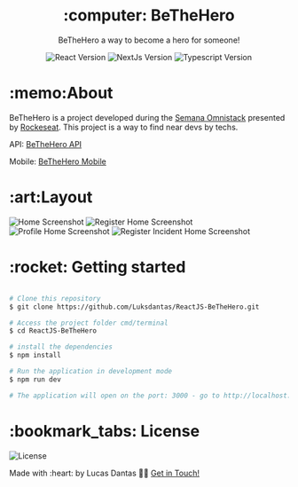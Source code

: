     
<h1 align="center">:computer: BeTheHero</h1>
<p align="center">BeTheHero a way to become a hero for someone!</p>

<p align="center">
 <img  src="https://img.shields.io/github/package-json/dependency-version/Luksdantas/ReactJS-BeTheHero/react" alt="React Version">
 <img  src="https://img.shields.io/github/package-json/dependency-version/Luksdantas/ReactJS-BeTheHero/next" alt="NextJs Version">
 <img  src="https://img.shields.io/github/package-json/dependency-version/Luksdantas/ReactJS-BeTheHero/dev/typescript" alt="Typescript Version">
</p>

<h1>:memo:About</h1>
<p>BeTheHero is a project developed during the <a href="https://rocketseat.com/">Semana Omnistack</a> presented by <a href="https://www.linkedin.com/school/rocketseat/">Rockeseat</a>. This project is a way to find near devs by techs.</p>
<p>API: <a href="https://github.com/Luksdantas/NodeJS-BeTheHero">BeTheHero API</a></p>
<p>Mobile: <a href="https://github.com/Luksdantas/ReactNative-BeTheHero">BeTheHero Mobile</a></p>

<h1>:art:Layout</h1>
<img  src="https://github.com/Luksdantas/ReactJS-BeTheHero/blob/main/screenshots/login.png" alt="Home Screenshot">
<img  src="https://github.com/Luksdantas/ReactJS-BeTheHero/blob/main/screenshots/register.png" alt="Register Home Screenshot">
<img  src="https://github.com/Luksdantas/ReactJS-BeTheHero/blob/main/screenshots/profile.png" alt="Profile Home Screenshot">
<img  src="https://github.com/Luksdantas/ReactJS-BeTheHero/blob/main/screenshots/registerIncident.png" alt="Register Incident Home Screenshot">


<h1>:rocket: Getting started</h1>

```bash

# Clone this repository
$ git clone https://github.com/Luksdantas/ReactJS-BeTheHero.git

# Access the project folder cmd/terminal
$ cd ReactJS-BeTheHero

# install the dependencies
$ npm install

# Run the application in development mode
$ npm run dev

# The application will open on the port: 3000 - go to http://localhost:3000

```

<h1>:bookmark_tabs: License</h1>
 <img  src="https://img.shields.io/github/license/Luksdantas/ReactJS-BeTheHero" alt="License">
 
 <p>Made with :heart: by Lucas Dantas 👋🏽 <a href="https://www.linkedin.com/in/luksdantas/">Get in Touch!</a></p>
